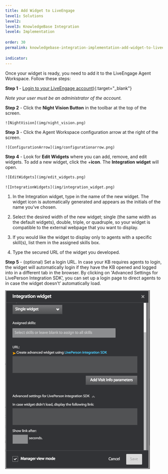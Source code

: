 ```yaml
---
title: Add Widget to LiveEngage
level1: Solutions
level2: 
level3: KnowledgeBase Integration
level4: Implementation

order: 30
permalink: knowledgebase-integration-implementation-add-widget-to-liveengage.html

indicator:
---
```


Once your widget is ready, you need to add it to the LiveEngage Agent Workspace.  Follow these steps:

**Step 1** - [Login to your LiveEngage account)](https://authentication.liveperson.net/login.html){:target="_blank"}

_Note your user must be an administrator of the account._

**Step 2** - Click the **Night Vision Button** in the toolbar at the top of the screen. 

	![NightVision](img/night_vision.png)

**Step 3** - Click the Agent Workspace configuration arrow at the right of the screen. 

	![ConfigurationArrow](img/configurationarrow.png)

**Step 4** - Look for **Edit Widgets** where you can add, remove, and edit widgets. To add a new widget, click the +**icon**. The **Integration widget** will open. 

	![EditWidgets](img/edit_widgets.png)

	![IntegrationWidgets](img/integration_widget.png)

  1. In the Integration widget, type in the name of the new widget. The widget icon is automatically generated and appears as the initials of the name you’ve chosen.

  2. Select the desired width of the new widget; single (the same width as the default widgets), double, triple, or quadruple, so your widget is compatible to the external webpage that you want to display.

  3. If you would like the widget to display only to agents with a specific skill(s), list them in the assigned skills box.

  4. Type the secured URL of the widget you developed.

**Step 5** - (optional) Set a login URL.  In case your KB requires agents to login, the widget will automatically login if they have the KB opened and logged into in a different tab in the browser.  By clicking on 'Advanced Settings for LivePerson Integration SDK’, you can set up a login page to direct agents to in case the widget doesn't’ automatically load.

![LoginURL](img/loginURL.png)